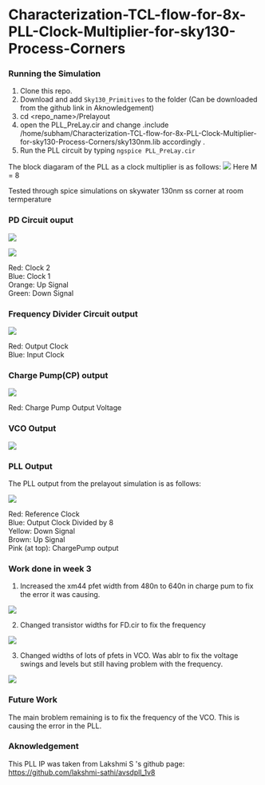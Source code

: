 # Characterization-TCL-flow-for-8x-PLL-Clock-Multiplier-for-sky130-Process-Corners

### Running the Simulation
1. Clone this repo. <br/>
2. Download and add  `Sky130_Primitives` to the folder  (Can be downloaded from the github link in Aknowledgement)<br/>
3. cd <repo_name>/Prelayout <br/>
4. open the PLL_PreLay.cir and change .include /home/subham/Characterization-TCL-flow-for-8x-PLL-Clock-Multiplier-for-sky130-Process-Corners/sky130nm.lib accordingly . <br/>
5. Run the PLL circuit by typing `ngspice PLL_PreLay.cir` <br/>

The block diagaram of the PLL as a clock multiplier is as follows:
![](/images/pll_freq.png)
Here M = 8

Tested through spice simulations on skywater 130nm ss corner at room termperature

### PD Circuit ouput

![](/images/pd1.png)

![](/images/pd2.png)

Red: Clock 2 <br />
Blue: Clock 1 <br />
Orange: Up Signal <br />
Green: Down Signal
 
### Frequency Divider Circuit output

![](/images/fd.png)

Red: Output Clock <br />
Blue: Input Clock  <br />

### Charge Pump(CP) output

![](/images/cp.png)

Red: Charge Pump Output Voltage

### VCO Output

![](/images/vco.png)

### PLL Output

The PLL output from the prelayout simulation is as follows:


![](/images/pll3.png)

Red: Reference Clock <br />
Blue: Output Clock Divided by 8 <br />
Yellow: Down Signal <br />
Brown: Up Signal <br />
Pink (at top): ChargePump output  <br />

### Work done in week 3
1. Increased the xm44 pfet width from 480n to 640n in charge pum to fix the error it was causing.

![](/images/w3_!.png)

2. Changed transistor widths for FD.cir to fix the frequency

![](/images/w3_2.png)

3. Changed widths of lots of pfets in VCO. Was ablr to fix the voltage swings and levels but still having problem with the frequency.

![](/images/w3_3.png)

### Future Work
The main broblem remaining is to fix the frequency of the VCO. This is causing the error in the PLL.

### Aknowledgement 
This PLL IP was taken from Lakshmi S 's github page:  https://github.com/lakshmi-sathi/avsdpll_1v8
